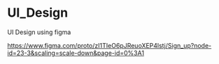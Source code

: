 # UI_Design
UI Design using figma


https://www.figma.com/proto/zI1TIeO6pJReuoXEP4lstj/Sign_up?node-id=23-3&scaling=scale-down&page-id=0%3A1
